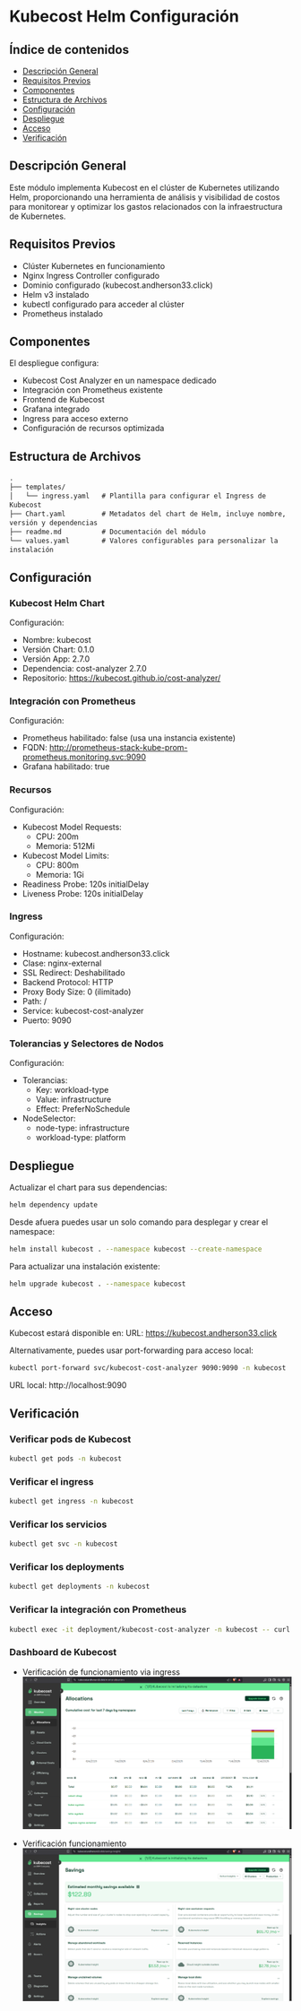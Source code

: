 # Kubecost Helm Configuración

## Índice de contenidos
* [Descripción General](#descripcion)
* [Requisitos Previos](#requisitos)
* [Componentes](#componentes)
* [Estructura de Archivos](#estructura)
* [Configuración](#configuracion)
* [Despliegue](#despliegue)
* [Acceso](#acceso)
* [Verificación](#verificacion)
  
<a name="descripcion"></a>
## Descripción General
Este módulo implementa Kubecost en el clúster de Kubernetes utilizando Helm, proporcionando una herramienta de análisis y visibilidad de costos para monitorear y optimizar los gastos relacionados con la infraestructura de Kubernetes.

<a name="requisitos"></a>
## Requisitos Previos
- Clúster Kubernetes en funcionamiento
- Nginx Ingress Controller configurado
- Dominio configurado (kubecost.andherson33.click)
- Helm v3 instalado
- kubectl configurado para acceder al clúster
- Prometheus instalado

<a name="componentes"></a>
## Componentes
El despliegue configura:
- Kubecost Cost Analyzer en un namespace dedicado
- Integración con Prometheus existente
- Frontend de Kubecost
- Grafana integrado
- Ingress para acceso externo
- Configuración de recursos optimizada

<a name="estructura"></a>
## Estructura de Archivos
```
.
├── templates/
│   └── ingress.yaml   # Plantilla para configurar el Ingress de Kubecost
├── Chart.yaml         # Metadatos del chart de Helm, incluye nombre, versión y dependencias
├── readme.md          # Documentación del módulo
└── values.yaml        # Valores configurables para personalizar la instalación
```

<a name="configuracion"></a>
## Configuración
### Kubecost Helm Chart
Configuración:
- Nombre: kubecost
- Versión Chart: 0.1.0
- Versión App: 2.7.0
- Dependencia: cost-analyzer 2.7.0
- Repositorio: https://kubecost.github.io/cost-analyzer/

### Integración con Prometheus
Configuración:
- Prometheus habilitado: false (usa una instancia existente)
- FQDN: http://prometheus-stack-kube-prom-prometheus.monitoring.svc:9090
- Grafana habilitado: true

### Recursos
Configuración:
- Kubecost Model Requests:
  - CPU: 200m
  - Memoria: 512Mi
- Kubecost Model Limits:
  - CPU: 800m
  - Memoria: 1Gi
- Readiness Probe: 120s initialDelay
- Liveness Probe: 120s initialDelay

### Ingress
Configuración:
- Hostname: kubecost.andherson33.click
- Clase: nginx-external
- SSL Redirect: Deshabilitado
- Backend Protocol: HTTP
- Proxy Body Size: 0 (ilimitado)
- Path: /
- Service: kubecost-cost-analyzer
- Puerto: 9090

### Tolerancias y Selectores de Nodos
Configuración:
- Tolerancias:
  - Key: workload-type
  - Value: infrastructure
  - Effect: PreferNoSchedule
- NodeSelector:
  - node-type: infrastructure
  - workload-type: platform

<a name="despliegue"></a>
## Despliegue
Actualizar el chart para sus dependencias:
```bash
helm dependency update
```

Desde afuera puedes usar un solo comando para desplegar y crear el namespace:
```bash
helm install kubecost . --namespace kubecost --create-namespace
```

Para actualizar una instalación existente:
```bash
helm upgrade kubecost . --namespace kubecost
```

<a name="acceso"></a>
## Acceso
Kubecost estará disponible en:
URL: https://kubecost.andherson33.click

Alternativamente, puedes usar port-forwarding para acceso local:
```bash
kubectl port-forward svc/kubecost-cost-analyzer 9090:9090 -n kubecost
```

URL local: http://localhost:9090

<a name="verificacion"></a>
## Verificación
### Verificar pods de Kubecost
```bash
kubectl get pods -n kubecost
```

### Verificar el ingress
```bash
kubectl get ingress -n kubecost
```

### Verificar los servicios
```bash
kubectl get svc -n kubecost
```

### Verificar los deployments
```bash
kubectl get deployments -n kubecost
```

### Verificar la integración con Prometheus
```bash
kubectl exec -it deployment/kubecost-cost-analyzer -n kubecost -- curl -s http://prometheus-stack-kube-prom-prometheus.monitoring.svc:9090/-/healthy
```

### Dashboard de Kubecost

- Verificación de funcionamiento via ingress
![Arquitectura](https://github.com/Andherson333333/robot-shop/blob/master/Infrastructure-cloud-EKS/infra-node/kubecost-helm/imagenes/kube-cost-1.png)


- Verificación funcionamiento
![Arquitectura](https://github.com/Andherson333333/robot-shop/blob/master/Infrastructure-cloud-EKS/infra-node/kubecost-helm/imagenes/kube-cost-2.png)
